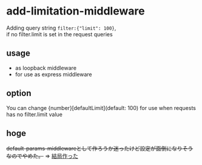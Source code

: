 # add-limitation-middleware
Adding query string ```filter:{"limit": 100}```,  
if no filter.limit is set in the request queries

## usage
* as loopback middleware
* for use as express middleware

## option
You can change {number}[defaultLimit](default: 100) for use when requests has no filter.limit value

## hoge
~~default-params-middlewareとして作ろうか迷ったけど設定が面倒になりそうなのでやめた。~~ =>
[結局作った](https://github.com/RyoNkmr/express-default-options-middleware)
